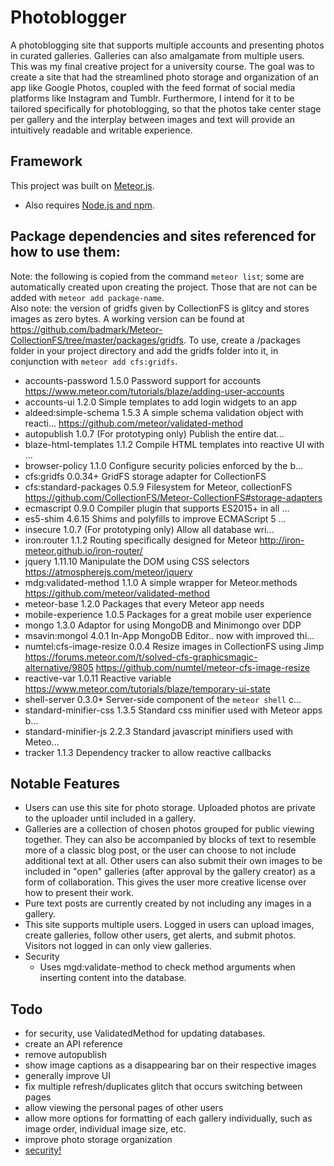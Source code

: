 # Photoblogger
A photoblogging site that supports multiple accounts and presenting photos in curated galleries. Galleries can also amalgamate from multiple users.  
This was my final creative project for a university course.  The goal was to create a site that had the streamlined photo storage and organization of an app like Google Photos, coupled with the feed format of social media platforms like Instagram and Tumblr.  Furthermore, I intend for it to be tailored specifically for photoblogging, so that the photos take center stage per gallery and the interplay between images and text will provide an intuitively readable and writable experience.

## Framework
This project was built on [Meteor.js](https://www.meteor.com/). 
- Also requires [Node.js and npm](https://nodejs.org/en/).

## Package dependencies and sites referenced for how to use them:
Note: the following is copied from the command `meteor list`; some are automatically created upon creating the project.  Those that are not can be added with `meteor add package-name`.  
Also note: the version of gridfs given by CollectionFS is glitcy and stores images as zero bytes.  A working version can be found at https://github.com/badmark/Meteor-CollectionFS/tree/master/packages/gridfs.  To use, create a /packages folder in your project directory and add the gridfs folder into it, in conjunction with `meteor add cfs:gridfs`.

 - accounts-password        1.5.0  Password support for accounts
	https://www.meteor.com/tutorials/blaze/adding-user-accounts
 - accounts-ui              1.2.0  Simple templates to add login widgets to an app
 - aldeed:simple-schema     1.5.3  A simple schema validation object with reacti...
	https://github.com/meteor/validated-method
 - autopublish              1.0.7  (For prototyping only) Publish the entire dat...
 - blaze-html-templates     1.1.2  Compile HTML templates into reactive UI with ...
 - browser-policy           1.1.0  Configure security policies enforced by the b...
 - cfs:gridfs               0.0.34+ GridFS storage adapter for CollectionFS
 - cfs:standard-packages    0.5.9  Filesystem for Meteor, collectionFS
	https://github.com/CollectionFS/Meteor-CollectionFS#storage-adapters
 - ecmascript               0.9.0  Compiler plugin that supports ES2015+ in all ...
 - es5-shim                 4.6.15  Shims and polyfills to improve ECMAScript 5 ...
 - insecure                 1.0.7  (For prototyping only) Allow all database wri...
 - iron:router              1.1.2  Routing specifically designed for Meteor
	http://iron-meteor.github.io/iron-router/
 - jquery                   1.11.10  Manipulate the DOM using CSS selectors
	https://atmospherejs.com/meteor/jquery
 - mdg:validated-method     1.1.0  A simple wrapper for Meteor.methods
	https://github.com/meteor/validated-method
 - meteor-base              1.2.0  Packages that every Meteor app needs
 - mobile-experience        1.0.5  Packages for a great mobile user experience
 - mongo                    1.3.0  Adaptor for using MongoDB and Minimongo over DDP
 - msavin:mongol            4.0.1  In-App MongoDB Editor.. now with improved thi...
 - numtel:cfs-image-resize  0.0.4  Resize images in CollectionFS using Jimp
	https://forums.meteor.com/t/solved-cfs-graphicsmagic-alternative/9805
	https://github.com/numtel/meteor-cfs-image-resize
 - reactive-var             1.0.11  Reactive variable
	https://www.meteor.com/tutorials/blaze/temporary-ui-state
 - shell-server             0.3.0* Server-side component of the `meteor shell` c...
 - standard-minifier-css    1.3.5  Standard css minifier used with Meteor apps b...
 - standard-minifier-js     2.2.3  Standard javascript minifiers used with Meteo...
 - tracker                  1.1.3  Dependency tracker to allow reactive callbacks

## Notable Features
- Users can use this site for photo storage.  Uploaded photos are private to the uploader until included in a gallery.
- Galleries are a collection of chosen photos grouped for public viewing together.  They can also be accompanied by blocks of text to resemble more of a classic blog post, or the user can choose to not include additional text at all.  Other users can also submit their own images to be included in "open" galleries (after approval by the gallery creator) as a form of collaboration.  This gives the user more creative license over how to present their work.
- Pure text posts are currently created by not including any images in a gallery.
- This site supports multiple users.  Logged in users can upload images, create galleries, follow other users, get alerts, and submit photos.  Visitors not logged in can only view galleries.
- Security
  - Uses mgd:validate-method to check method arguments when inserting content into the database.

## Todo
 - for security, use ValidatedMethod for updating databases.
 - create an API reference
 - remove autopublish
 - show image captions as a disappearing bar on their respective images
 - generally improve UI
 - fix multiple refresh/duplicates glitch that occurs switching between pages
 - allow viewing the personal pages of other users
 - allow more options for formatting of each gallery individually, such as image order, individual image size, etc.
 - improve photo storage organization
 - [security!](https://guide.meteor.com/v1.2/security.html)
